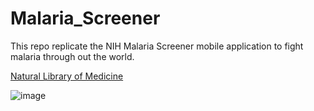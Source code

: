 # Malaria_Screener
 This repo replicate the NIH Malaria Screener mobile application to fight malaria through out the world.
 
 [Natural Library of Medicine](https://lhncbc.nlm.nih.gov/LHC-research/LHC-projects/image-processing/malaria-screener.html)
 
![image](https://user-images.githubusercontent.com/63104472/233649646-e5e9c5f1-012d-46b9-a44e-5c8bbc8d0169.png)
